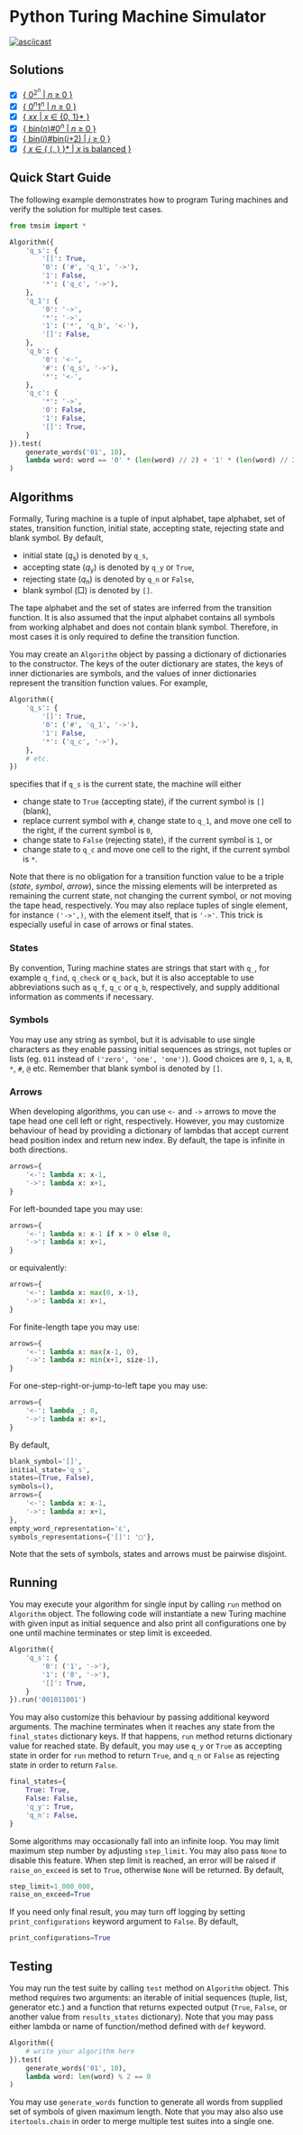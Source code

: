 # Python Turing Machine Simulator
[![asciicast](https://asciinema.org/a/Eyi6GLepf56PSUZCJVBDoCjIM.svg)](https://asciinema.org/a/Eyi6GLepf56PSUZCJVBDoCjIM)

## Solutions
* [x] [{ 0<sup>2<sup>*n*</sup></sup> | *n* &ge; 0 }](example_02n.py)
* [x] [{ 0<sup>*n*</sup>1<sup>*n*</sup> | *n* &ge; 0 }](example_0n1n.py)
* [x] [{ *xx* | *x* &isin; {0, 1}* }](example_xx.py)
* [x] [{ bin(*n*)#0<sup>*n*</sup> | *n* &ge; 0 }](example_bin(n)0n.py)
* [x] [{ bin(*i*)#bin(*i*+2) | *i* &ge; 0 }](example_bin(i)bin(i2).py)
* [x] [{ *x* &isin; { (, ) }* | *x* is balanced }](example_brackets.py)

## Quick Start Guide
The following example demonstrates how to program Turing machines and verify the solution for multiple test cases.
```python
from tmsim import *

Algorithm({
    'q_s': {
        '[]': True,
        '0': ('#', 'q_1', '->'),
        '1': False,
        '*': ('q_c', '->'),
    },
    'q_1': {
        '0': '->',
        '*': '->',
        '1': ('*', 'q_b', '<-'),
        '[]': False,
    },
    'q_b': {
        '0': '<-',
        '#': ('q_s', '->'),
        '*': '<-',
    },
    'q_c': {
        '*': '->',
        '0': False,
        '1': False,
        '[]': True,
    }
}).test(
    generate_words('01', 10),
    lambda word: word == '0' * (len(word) // 2) + '1' * (len(word) // 2)
)
```

## Algorithms
Formally, Turing machine is a tuple of input alphabet, tape alphabet, set of states, transition function, initial state, accepting state, rejecting state and blank symbol. By default,
* initial state (*q*<sub>s</sub>) is denoted by `q_s`, 
* accepting state (*q*<sub>y</sub>) is denoted by `q_y` or `True`,
* rejecting state (*q*<sub>n</sub>) is denoted by `q_n` or `False`,
* blank symbol (&square;) is denoted by `[]`.

The tape alphabet and the set of states are inferred from the transition function. It is also assumed that the input alphabet contains all symbols from working alphabet and does not contain blank symbol. Therefore, in most cases it is only required to define the transition function.

You may create an `Algorithm` object by passing a dictionary of dictionaries to the constructor. The keys of the outer dictionary are states, the keys of inner dictionaries are symbols, and the values of inner dictionaries represent the transition function values. For example,
```python
Algorithm({
    'q_s': {
        '[]': True,
        '0': ('#', 'q_1', '->'),
        '1': False,
        '*': ('q_c', '->'),
    },
    # etc.
})
```
specifies that if `q_s` is the current state, the machine will either
* change state to `True` (accepting state), if the current symbol is `[]` (blank),
* replace current symbol with `#`, change state to `q_1`, and move one cell to the right, if the current symbol is `0`,
* change state to `False` (rejecting state), if the current symbol is `1`, or
* change state to `q_c` and move one cell to the right, if the current symbol is `*`.

Note that there is no obligation for a transition function value to be a triple (*state*, *symbol*, *arrow*), since the missing elements will be interpreted as remaining the current state, not changing the current symbol, or not moving the tape head, respectively. You may also replace tuples of single element, for instance `('->',)`, with the element itself, that is `'->'`. This trick is especially useful in case of arrows or final states.

### States
By convention, Turing machine states are strings that start with `q_`, for example `q_find`, `q_check` or `q_back`, but it is also acceptable to use abbreviations such as `q_f`, `q_c` or `q_b`, respectively, and supply additional information as comments if necessary.

### Symbols 
You may use any string as symbol, but it is advisable to use single characters as they enable passing initial sequences as strings, not tuples or lists (eg. `011` instead of `('zero', 'one', 'one')`). Good choices are `0`, `1`, `a`, `B`, `*`, `#`, `@` etc. Remember that blank symbol is denoted by `[]`.

### Arrows
When developing algorithms, you can use `<-` and `->` arrows to move the tape head one cell left or right, respectively. However, you may customize behaviour of head by providing a dictionary of lambdas that accept current head position index and return new index. By default, the tape is infinite in both directions.
```python
arrows={
    '<-': lambda x: x-1,
    '->': lambda x: x+1,
}
```
For left-bounded tape you may use:
```python
arrows={
    '<-': lambda x: x-1 if x > 0 else 0,
    '->': lambda x: x+1,
}
```
or equivalently:
```python
arrows={
    '<-': lambda x: max(0, x-1),
    '->': lambda x: x+1,
}
```
For finite-length tape you may use:
```python
arrows={
    '<-': lambda x: max(x-1, 0),
    '->': lambda x: min(x+1, size-1),
}
```
For one-step-right-or-jump-to-left tape you may use:
```python
arrows={
    '<-': lambda _: 0,
    '->': lambda x: x+1,
}
```

By default,
```python
blank_symbol='[]',
initial_state='q_s',      
states=(True, False),
symbols=(),
arrows={
    '<-': lambda x: x-1,
    '->': lambda x: x+1,
},
empty_word_representation='ε',
symbols_representations={'[]': '□'},  
```
Note that the sets of symbols, states and arrows must be pairwise disjoint.

## Running
You may execute your algorithm for single input by calling `run` method on `Algorithm` object. The following code will instantiate a new Turing machine with given input as initial sequence and also print all configurations one by one until machine terminates or step limit is exceeded.
```python
Algorithm({
    'q_s': {
        '0': ('1', '->'),
        '1': ('0', '->'),
        '[]': True,
    }
}).run('001011001')
```
You may also customize this behaviour by passing additional keyword arguments. The machine terminates when it reaches any state from the `final_states` dictionary keys. If that happens, `run` method returns dictionary value for reached state. By default, you may use `q_y` or `True` as accepting state in order for `run` method to return `True`, and `q_n` or `False` as rejecting state in order to return `False`.
```python
final_states={
    True: True,
    False: False,
    'q_y': True,
    'q_n': False,
}
```

Some algorithms may occasionally fall into an infinite loop.
You may limit maximum step number by adjusting `step_limit`. You may also pass `None` to disable this feature.
When step limit is reached, an error will be raised if `raise_on_exceed` is set to `True`, otherwise `None` will be returned. By default,
```python
step_limit=1_000_000,
raise_on_exceed=True
```

If you need only final result, you may turn off logging by setting `print_configurations` keyword argument to `False`. By default,
```python
print_configurations=True
```

## Testing
You may run the test suite by calling `test` method on `Algorithm` object. This method requires two arguments: an iterable of initial sequences (tuple, list, generator etc.) and a function that returns expected output (`True`, `False`, or another value from `results_states` dictionary). Note that you may pass either lambda or name of function/method defined with `def` keyword.
```python
Algorithm({
    # write your algorithm here
}).test(
    generate_words('01', 10),
    lambda word: len(word) % 2 == 0
)
```
You may use `generate_words` function to generate all words from supplied set of symbols of given maximum length. Note that you may also also use `itertools.chain` in order to merge multiple test suites into a single one.
